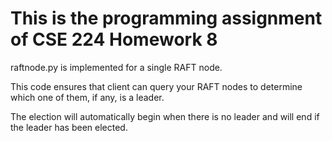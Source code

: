 # This is the programming assignment of CSE 224 Homework 8

raftnode.py is implemented for a single RAFT node.

This code ensures that client can query your RAFT nodes to 
determine which one of them, if any, is a leader.

The election will automatically begin when there is no leader
and will end if the leader has been elected.
